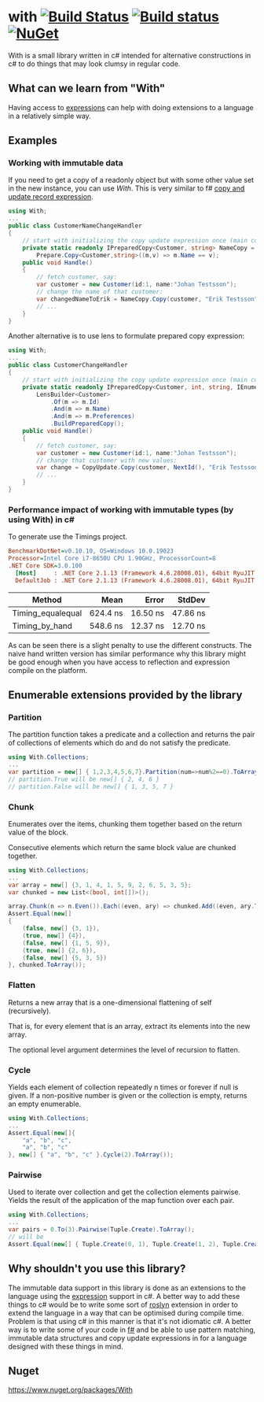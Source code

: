 # with [![Build Status](https://travis-ci.org/wallymathieu/with.png?branch=master)](https://travis-ci.org/wallymathieu/with) [![Build status](https://ci.appveyor.com/api/projects/status/d9g3sthe02ikx319/branch/master?svg=true)](https://ci.appveyor.com/project/wallymathieu/with/branch/master) [![NuGet](http://img.shields.io/nuget/v/with.svg)](https://www.nuget.org/packages/with/)

With is a small library written in c# intended for alternative constructions in c# to do things that may look clumsy in regular code.

## What can we learn from "With"

Having access to [expressions](https://msdn.microsoft.com/en-us/library/system.linq.expressions.expression(v=vs.110).aspx) can help with doing extensions to a language in a relatively simple way.

## Examples

### Working with immutable data

If you need to get a copy of a readonly object but with some other value set in the new instance, you can use _With_. This is very similar to f# [copy and update record expression](https://msdn.microsoft.com/en-us/library/dd233184.aspx).

```c#
using With;
...
public class CustomerNameChangeHandler
{
    // start with initializing the copy update expression once (main cost is around parsing expressions)
    private static readonly IPreparedCopy<Customer, string> NameCopy =
        Prepare.Copy<Customer,string>((m,v) => m.Name == v);
    public void Handle()
    {
        // fetch customer, say:
        var customer = new Customer(id:1, name:"Johan Testsson");
        // change the name of that customer:
        var changedNameToErik = NameCopy.Copy(customer, "Erik Testsson");
        // ...
    }
}
```

Another alternative is to use lens to formulate prepared copy expression:

```c#
using With;
...
public class CustomerChangeHandler
{
    // start with initializing the copy update expression once (main cost is around parsing expressions)
    private static readonly IPreparedCopy<Customer, int, string, IEnumerable<string>> CopyUpdate =
        LensBuilder<Customer>
            .Of(m => m.Id)
            .And(m => m.Name)
            .And(m => m.Preferences)
            .BuildPreparedCopy();
    public void Handle()
    {
        // fetch customer, say:
        var customer = new Customer(id:1, name:"Johan Testsson");
        // change that customer with new values:
        var change = CopyUpdate.Copy(customer, NextId(), "Erik Testsson", new []{"Swedish fish"});
        // ...
    }
}
```

### Performance impact of working with immutable types (by using With) in c\#

To generate use the Timings project.

``` ini
BenchmarkDotNet=v0.10.10, OS=Windows 10.0.19023
Processor=Intel Core i7-8650U CPU 1.90GHz, ProcessorCount=8
.NET Core SDK=3.0.100
  [Host]     : .NET Core 2.1.13 (Framework 4.6.28008.01), 64bit RyuJIT
  DefaultJob : .NET Core 2.1.13 (Framework 4.6.28008.01), 64bit RyuJIT
```

|            Method |     Mean |    Error |   StdDev |
|------------------ |---------:|---------:|---------:|
| Timing_equalequal | 624.4 ns | 16.50 ns | 47.86 ns |
|    Timing_by_hand | 548.6 ns | 12.37 ns | 12.70 ns |

As can be seen there is a slight penalty to use the different constructs. The naive hand written version has similar performance why this library might be good enough when you have access to reflection and expression compile on the platform.

## Enumerable extensions provided by the library

### Partition

The partition function takes a predicate and a collection and returns the pair of collections of elements which do and do not satisfy the predicate.

```c#
using With.Collections;
...
var partition = new[] { 1,2,3,4,5,6,7}.Partition(num=>num%2==0).ToArray();
// partition.True will be new[] { 2, 4, 6 }
// partition.False will be new[] { 1, 3, 5, 7 }
```

### Chunk

Enumerates over the items, chunking them together based on the return value of the block.

Consecutive elements which return the same block value are chunked together.

```c#
using With.Collections;
...
var array = new[] {3, 1, 4, 1, 5, 9, 2, 6, 5, 3, 5};
var chunked = new List<(bool, int[])>();

array.Chunk(n => n.Even()).Each((even, ary) => chunked.Add((even, ary.ToArray())));
Assert.Equal(new[]
{
    (false, new[] {3, 1}),
    (true, new[] {4}),
    (false, new[] {1, 5, 9}),
    (true, new[] {2, 6}),
    (false, new[] {5, 3, 5})
}, chunked.ToArray());
```

### Flatten

Returns a new array that is a one-dimensional flattening of self (recursively).

That is, for every element that is an array, extract its elements into the new array.

The optional level argument determines the level of recursion to flatten.

### Cycle

Yields each element of collection repeatedly n times or forever if null is given.
If a non-positive number is given or the collection is empty, returns an empty enumerable.

```c#
using With.Collections;
...
Assert.Equal(new[]{
    "a", "b", "c",
    "a", "b", "c"
}, new[] { "a", "b", "c" }.Cycle(2).ToArray());
```

### Pairwise

Used to iterate over collection and get the collection elements pairwise.
Yields the result of the application of the map function over each pair.

```c#
using With.Collections;
...
var pairs = 0.To(3).Pairwise(Tuple.Create).ToArray(); 
// will be 
Assert.Equal(new[] { Tuple.Create(0, 1), Tuple.Create(1, 2), Tuple.Create(2, 3) },pairs);
```


## Why shouldn't you use this library?

The immutable data support in this library is done as an extensions to the language using the [expression](https://msdn.microsoft.com/en-us/library/system.linq.expressions.expression(v=vs.110).aspx) support in c#. A better way to add these things to c# would be to write some sort of [roslyn](https://github.com/dotnet/roslyn/) extension in order to extend the language in a way that can be optimised during compile time. Problem is that using c# in this manner is that it's not idiomatic c#.  A better way is to write some of your code in [f#](http://fsharp.org/) and be able to use pattern matching, immutable data structures and copy update expressions in for a language designed with these things in mind.

## Nuget

<https://www.nuget.org/packages/With>
